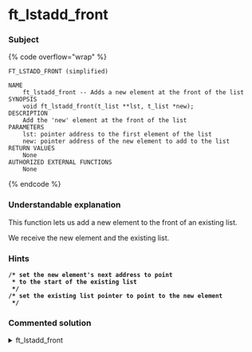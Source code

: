 # ft\_lstadd\_front

### Subject

{% code overflow="wrap" %}
```
FT_LSTADD_FRONT (simplified)

NAME
    ft_lstadd_front -- Adds a new element at the front of the list
SYNOPSIS
    void ft_lstadd_front(t_list **lst, t_list *new);
DESCRIPTION
    Add the 'new' element at the front of the list
PARAMETERS
    lst: pointer address to the first element of the list
    new: pointer address of the new element to add to the list
RETURN VALUES
    None
AUTHORIZED EXTERNAL FUNCTIONS
    None
```
{% endcode %}

### Understandable explanation

This function lets us add a new element to the front of an existing list.

We receive the new element and the existing list.

### Hints

<pre class="language-c" data-title="ft_lstadd_front" data-overflow="wrap" data-line-numbers><code class="lang-c"><strong>/* set the new element's next address to point 
</strong><strong> * to the start of the existing list
</strong><strong> */
</strong><strong>/* set the existing list pointer to point to the new element
</strong><strong> */
</strong></code></pre>

### Commented solution

<details>

<summary>ft_lstadd_front</summary>

{% code title="ft_lstadd_front.c" overflow="wrap" lineNumbers="true" %}
```c
#include "libft.h"

void ft_lstadd_front(t_list **alst, t_list *new)
{
    /* setting the new element's next address to point
     * to the start of the existing list
     */
    new->next = *alst;
    /* set the existing list pointer to point to the new element
     */
    *alst = new;
}
```
{% endcode %}

</details>
